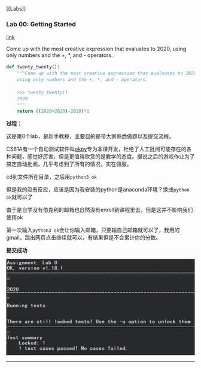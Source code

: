 [[Labs]]

### Lab 00: Getting Started

[link](https://inst.eecs.berkeley.edu/~cs61a/su20/lab/lab00/)

Come up with the most creative expression that evaluates to 2020,
using only numbers and the +, *, and - operators.

```py
def twenty_twenty():
    """Come up with the most creative expression that evaluates to 2020,
    using only numbers and the +, *, and - operators.

    >>> twenty_twenty()
    2020
    """
    return ((2020+2020)-2020)*1
```
**过程：**

这是第0个lab，是新手教程，主要目的是带大家熟悉做题以及提交流程。

CS61A有一个自动测试软件叫[okpy](okpy.org)专为本课开发，杜绝了人工批阅可能存在的各种问题，感觉好厉害，但是更值得欣赏的是教学的态度。据说之后的游戏作业为了搞定自动批阅，几乎考虑到了所有的情况，实在佩服。

cd到文件所在目录，之后用`python3 ok`

但是我的没有反应，应该是因为我安装的python是anaconda环境？换成`python ok`就可以了

由于是自学没有伯克利的邮箱也自然没有enroll到课程里去，但是这并不影响我们使用ok

第一次输入`python3 ok`会让你输入邮箱，只要输自己邮箱就可以了，我用的gmail，跳出网页点击继续就可以，有结果但是不会累计你的分数。

**提交成功**

![](docs/CS61A.assets/5.png)

---